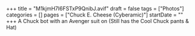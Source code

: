 +++
title = "M1kjmH7I6FSTxP9QnibJ.avif"
draft = false
tags = ["Photos"]
categories = []
pages = ["Chuck E. Cheese (Cyberamic)"]
startDate = ""
+++
A Chuck bot with an Avenger suit on (Still has the Cool Chuck pants & Hat)
